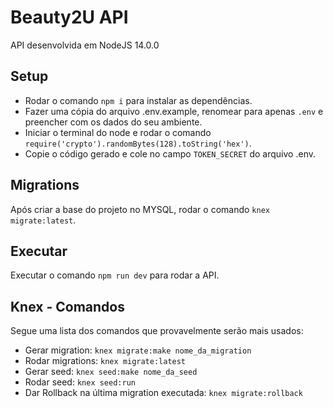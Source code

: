 # Beauty2U API

API desenvolvida em NodeJS 14.0.0

## Setup

- Rodar o comando `npm i` para instalar as dependências.
- Fazer uma cópia do arquivo .env.example, renomear para apenas `.env` e preencher com os dados do seu ambiente.
- Iniciar o terminal do node e rodar o comando `require('crypto').randomBytes(128).toString('hex')`.
- Copie o código gerado e cole no campo `TOKEN_SECRET` do arquivo .env.

## Migrations

Após criar a base do projeto no MYSQL, rodar o comando `knex migrate:latest`.

## Executar

Executar o comando `npm run dev` para rodar a API.

## Knex - Comandos

Segue uma lista dos comandos que provavelmente serão mais usados:

- Gerar migration: `knex migrate:make nome_da_migration`
- Rodar migrations: `knex migrate:latest`
- Gerar seed: `knex seed:make nome_da_seed`
- Rodar seed: `knex seed:run`
- Dar Rollback na última migration executada: `knex migrate:rollback`






